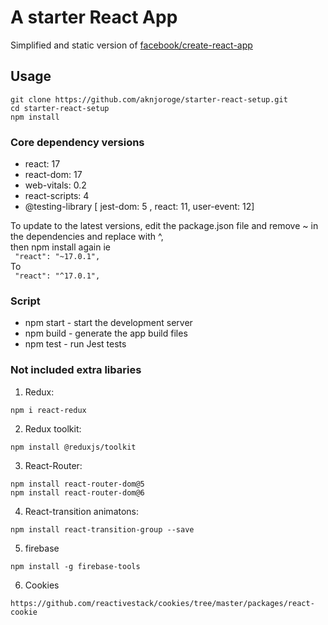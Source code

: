 # A starter React App

Simplified and static version of [ facebook/create-react-app](https://github.com/facebook/create-react-app)

## Usage

```
git clone https://github.com/aknjoroge/starter-react-setup.git
cd starter-react-setup
npm install
```

### Core dependency versions

- react: 17
- react-dom: 17
- web-vitals: 0.2
- react-scripts: 4
- @testing-library [ jest-dom: 5 , react: 11, user-event: 12]

To update to the latest versions, edit the package.json file and remove ~ in the dependencies and replace with ^, <br/>
then npm install again ie <br/>
` "react": "~17.0.1",` <br/>
To <br/>
` "react": "^17.0.1",`

### Script

- npm start - start the development server
- npm build - generate the app build files
- npm test - run Jest tests

### Not included extra libaries

1. Redux:

```
npm i react-redux
```

2. Redux toolkit:

```
npm install @reduxjs/toolkit
```

3. React-Router:

```
npm install react-router-dom@5
npm install react-router-dom@6
```

4. React-transition animatons:

```
npm install react-transition-group --save
```

5. firebase

```
npm install -g firebase-tools
```

6. Cookies 

```
https://github.com/reactivestack/cookies/tree/master/packages/react-cookie
```
